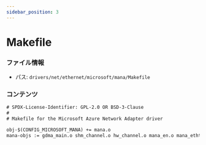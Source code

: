 ```yaml
---
sidebar_position: 3
---
```

# Makefile

### ファイル情報

- パス: `drivers/net/ethernet/microsoft/mana/Makefile`

### コンテンツ

```txt
# SPDX-License-Identifier: GPL-2.0 OR BSD-3-Clause
#
# Makefile for the Microsoft Azure Network Adapter driver

obj-$(CONFIG_MICROSOFT_MANA) += mana.o
mana-objs := gdma_main.o shm_channel.o hw_channel.o mana_en.o mana_ethtool.o mana_bpf.o

```
